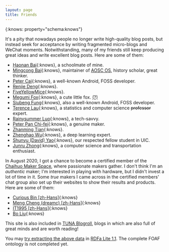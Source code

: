 ```yaml
---
layout: page
title: Friends
---
```


{:knows: property="schema:knows"}
<div resource="http://purl.yhi.moe/about/me" typeof="schema:Person" markdown="1">

It's a pity that nowadays people no longer write high-quality blog posts, but instead seek for acceptance by writing fragmented micro-blogs and WeChat moments. Notwithstanding, many of my friends still keep producing great ideas and write excellent blog posts. Here are some of them:

- [Haonan Bai](https://library.hoshimi.club){:knows}, a schoolmate of mine.
- [Mingcong Bai](https://mingcongbai.wtf){:knows}, maintainer of [AOSC OS](https://aosc.io), history scholar, great thinker.
- [Peter Cai](https://en.typeblog.net){:knows}, a well-known Android, FOSS developer.
- [Renjie Deng](https://www.drjchn.com){:knows}.
- [FiveYellowMice](https://fiveyellowmice.com){:knows}.
- [Megumi Fox](https://blog.megumifox.com){:knows}, a cute little fox. [(?)](https://blog.megumifox.com/public/about)
- [Siubeng Fung](https://feng.moe){:knows}, also a well-known Android, FOSS developer.
- [Terence Lau](https://terenceliu98.github.io){:knows}, a statistics and computer science ~~professor~~ expert.
- [Rainysummer Luo](https://pages.rainysummer.top){:knows}, a tech-savvy.
- [Peter Pan Chi-fei](https://panzhifei.fun){:knows}, a genuine maker.
- [Zhanming Tian](https://hixiaotian.com){:knows}.
- [Zhenghao Wu](https://ecwuuuuu.com){:knows}, a deep learning expert.
- [Shunyu (David) Yao](https://davidyao1518.github.io){:knows}, our respected fellow student in UIC.
- [Junru Zhong](https://junru.dev){:knows}, a computer science and transportation enthusiast.

In August 2020, I got a chance to become a certified member of the [Chaihuo Maker Space](https://www.chaihuo.org/), where passionate makers gather. I don't think I'm an _authentic_ maker; I'm interested in playing with hardware, but I didn't invest a lot of time in it. Some _true_ makers I came across in the certified members' chat group also set up their websites to show their results and products. Here are some of them:

- [Curious Bin \[zh-Hans\]](http://www.haoqiabin.cn){:knows}
- [Meng Cheng (dreamc) \[zh-Hans\]](https://www.dreamcstudio.cn){:knows}
- [IT1995 \[zh-Hans\]](http://www.it1995.cn){:knows}
- [Bo Liu](https://blogs.oopswow.com){:knows}

This site is also included in [TUNA Blogroll](https://github.com/tuna/blogroll#lists), blogs in which are also full of great minds and are worth reading!

You may [try extracting the above data][tryxdata] in [RDFa Lite 1.1][rdfalite11]. The complete FOAF ontology is not completed yet.

</div>

[rdfalite11]: https://www.w3.org/TR/2015/REC-rdfa-lite-20150317/
[tryxdata]: https://www.w3.org/2012/pyRdfa/
